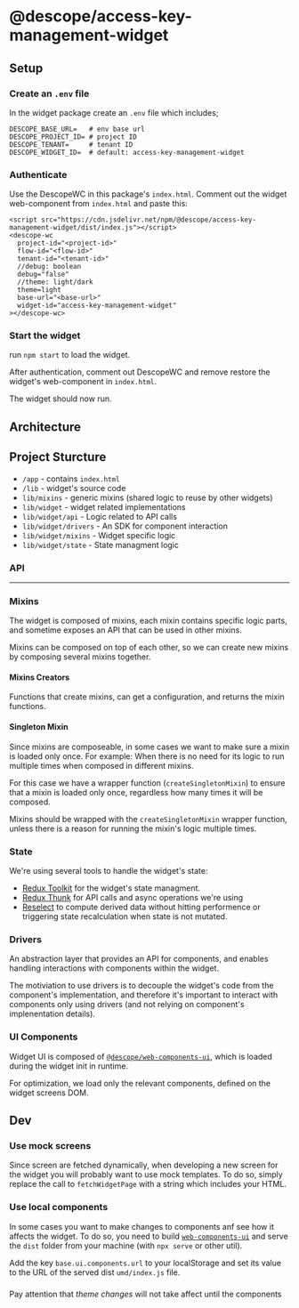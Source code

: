 # @descope/access-key-management-widget

## Setup

### Create an `.env` file

In the widget package create an `.env` file which includes;

```
DESCOPE_BASE_URL=   # env base url
DESCOPE_PROJECT_ID= # project ID
DESCOPE_TENANT=     # tenant ID
DESCOPE_WIDGET_ID=  # default: access-key-management-widget
```

### Authenticate

Use the DescopeWC in this package's `index.html`. Comment out the widget web-component from `index.html` and paste this:

```
<script src="https://cdn.jsdelivr.net/npm/@descope/access-key-management-widget/dist/index.js"></script>
<descope-wc
  project-id="<project-id>"
  flow-id="<flow-id>"
  tenant-id="<tenant-id>"
  //debug: boolean
  debug="false"
  //theme: light/dark
  theme=light
  base-url="<base-url>"
  widget-id="access-key-management-widget"
></descope-wc>
```

### Start the widget

run `npm start` to load the widget.

After authentication, comment out DescopeWC and remove restore the widget's web-component in `index.html`.

The widget should now run.

## Architecture

## Project Sturcture

- `/app` - contains `index.html`
- `/lib` - widget's source code
- `lib/mixins` - generic mixins (shared logic to reuse by other widgets)
- `lib/widget` - widget related implementations
- `lib/widget/api` - Logic related to API calls
- `lib/widget/drivers` - An SDK for component interaction
- `lib/widget/mixins` - Widget specific logic
- `lib/widget/state` - State managment logic

### API

---

### Mixins

The widget is composed of mixins, each mixin contains specific logic parts, and sometime exposes an API that can be used in other mixins.

Mixins can be composed on top of each other, so we can create new mixins by composing several mixins together.

#### Mixins Creators

Functions that create mixins, can get a configuration, and returns the mixin functions.

#### Singleton Mixin

Since mixins are composeable, in some cases we want to make sure a mixin is loaded only once. For example: When there is no need for its logic to run multiple times when composed in different mixins.

For this case we have a wrapper function (`createSingletonMixin`) to ensure that a mixin is loaded only once, regardless how many times it will be composed.

Mixins should be wrapped with the `createSingletonMixin` wrapper function, unless there is a reason for running the mixin's logic multiple times.

### State

We're using several tools to handle the widget's state:

- [Redux Toolkit](https://redux-toolkit.js.org/) for the widget's state managment.
- [Redux Thunk](https://github.com/reduxjs/redux-thunk) for API calls and async operations we're using
- [Reselect](https://github.com/reduxjs/reselect) to compute derived data without hitting performence or triggering state recalculation when state is not mutated.

### Drivers

An abstraction layer that provides an API for components, and enables handling interactions with components within the widget.

The motiviation to use drivers is to decouple the widget's code from the component's implementation, and therefore it's important to interact with components only using drivers (and not relying on component's implenentation details).

### UI Components

Widget UI is composed of [`@descope/web-components-ui`](https://github.com/descope/web-components-ui), which is loaded during the widget init in runtime.

For optimization, we load only the relevant components, defined on the widget screens DOM.

## Dev

### Use mock screens

Since screen are fetched dynamically, when developing a new screen for the widget you will probably want to use mock templates. To do so, simply replace the call to `fetchWidgetPage` with a string which includes your HTML.

### Use local components

In some cases you want to make changes to components anf see how it affects the widget. To do so, you need to build [`web-components-ui`](https://github.com/descope/web-components-ui) and serve the `dist` folder from your machine (with `npx serve` or other util).

Add the key `base.ui.components.url` to your localStorage and set its value to the URL of the served dist `umd/index.js` file.

###

Pay attention that _theme changes_ will not take affect until the components

